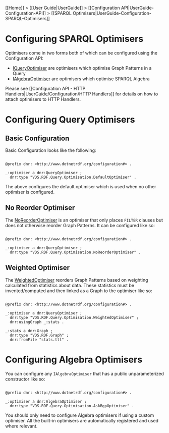 [[Home]] > [[User Guide|UserGuide]] > [[Configuration API|UserGuide-Configuration-API]] > [[SPARQL Optimisers|UserGuide-Configuration-SPARQL-Optimisers]]

# Configuring SPARQL Optimisers 

Optimisers come in two forms both of which can be configured using the Configuration API:

* [IQueryOptimiser](http://www.dotnetrdf.org/api/index.asp?Topic=VDS.RDF.Query.Optimisation.IQueryOptimiser) are optimisers which optimise Graph Patterns in a Query
* [IAlgebraOptimiser](http://www.dotnetrdf.org/api/index.asp?Topic=VDS.RDF.Query.Optimisation.IAlgebraOptimiser) are optimisers which optimise SPARQL Algebra

Please see [[Configuration API - HTTP Handlers|UserGuide/Configuration/HTTP Handlers]] for details on how to attach optimisers to HTTP Handlers.

# Configuring Query Optimisers 

## Basic Configuration 

Basic Configuration looks like the following:

```turtle

@prefix dnr: <http://www.dotnetrdf.org/configuration#> .

_:optimiser a dnr:QueryOptimiser ;
  dnr:type "VDS.RDF.Query.Optimisation.DefaultOptimiser" .
```

The above configures the default optimiser which is used when no other optimiser is configured.

## No Reorder Optimiser 

The [NoReorderOptimiser](http://www.dotnetrdf.org/api/index.asp?Topic=VDS.RDF.Query.Optimisation.NoReorderOptimiser) is an optimiser that only places `FILTER` clauses but does not otherwise reorder Graph Patterns. It can be configured like so:

```turtle

@prefix dnr: <http://www.dotnetrdf.org/configuration#> .

_:optimiser a dnr:QueryOptimiser ;
  dnr:type "VDS.RDF.Query.Optimisation.NoReorderOptimiser" .
```

## Weighted Optimiser 

The [WeightedOptimiser](http://www.dotnetrdf.org/api/index.asp?Topic=VDS.RDF.Query.Optimisation.WeightedOptimiser) reorders Graph Patterns based on weighting calculated from statistics about data. These statistics must be invented/computed and then linked as a Graph to the optimiser like so:

```turtle

@prefix dnr: <http://www.dotnetrdf.org/configuration#> .

_:optimiser a dnr:QueryOptimiser ;
  dnr:type "VDS.RDF.Query.Optimisation.WeightedOptimiser" ;
  dnr:usingGraph _:stats .

_:stats a dnr:Graph ;
  dnr:type "VDS.RDF.Graph" ;
  dnr:fromFile "stats.ttl" .
```

# Configuring Algebra Optimisers 

You can configure any `IAlgebraOptimiser` that has a public unparameterized constructor like so:

```turtle

@prefix dnr: <http://www.dotnetrdf.org/configuration#> .

_:optimiser a dnr:AlgebraOptimiser ;
  dnr:type "VDS.RDF.Query.Optimisation.AskBgpOptimiser" .
```

You should only need to configure Algebra optimisers if using a custom optimiser. All the built-in optimisers are automatically registered and used where relevant.